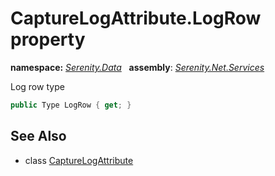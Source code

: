 # CaptureLogAttribute.LogRow property
**namespace:** *[Serenity.Data](../../README.md#serenity.data-namespace)*   **assembly**: *[Serenity.Net.Services](../../README.md)*

Log row type

```csharp
public Type LogRow { get; }
```

## See Also

* class [CaptureLogAttribute](../CaptureLogAttribute.md)